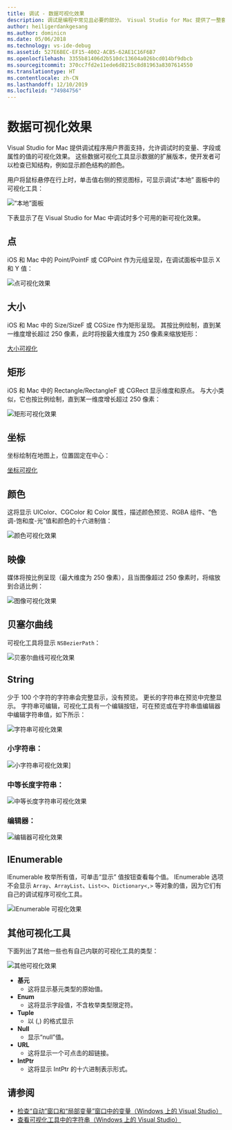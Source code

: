 ```yaml
---
title: 调试 - 数据可视化效果
description: 调试是编程中常见且必要的部分。 Visual Studio for Mac 提供了一整套易于调试的功能。 本文介绍在调试程序中检查对象时可以查看的各种数据可视化效果。
author: heiligerdankgesang
ms.author: dominicn
ms.date: 05/06/2018
ms.technology: vs-ide-debug
ms.assetid: 527E6BEC-EF15-4002-ACB5-62AE1C16F6B7
ms.openlocfilehash: 3355b81406d2b510dc13604a026bcd014bf9dbcb
ms.sourcegitcommit: 370cc7fd2e11ede6d8215c8d81963a8307614550
ms.translationtype: HT
ms.contentlocale: zh-CN
ms.lasthandoff: 12/10/2019
ms.locfileid: "74984756"
---
```

# <a name="data-visualizations"></a>数据可视化效果

Visual Studio for Mac 提供调试程序用户界面支持，允许调试时的变量、字段或属性的值的可视化效果。 这些数据可视化工具显示数据的扩展版本，使开发者可以检查已知结构，例如显示颜色结构的颜色。

用户将鼠标悬停在行上时，单击值右侧的预览图标，可显示调试“本地”  面板中的可视化工具：

![“本地”面板](media/data-visualizations-image9.png)

下表显示了在 Visual Studio for Mac 中调试时多个可用的新可视化效果。

## <a name="point"></a>点
iOS 和 Mac 中的 Point/PointF 或 CGPoint 作为元组呈现，在调试面板中显示 X 和 Y 值：

![点可视化效果](media/data-visualizations-image10.png)

## <a name="size"></a>大小
iOS 和 Mac 中的 Size/SizeF 或 CGSize 作为矩形呈现。 其按比例绘制，直到某一维度增长超过 250 像素，此时将按最大维度为 250 像素来缩放矩形：

[大小可视化](media/data-visualizations-image11.png)

## <a name="rectangle"></a>矩形
iOS 和 Mac 中的 Rectangle/RectangleF 或 CGRect 显示维度和原点。 与大小类似，它也按比例绘制，直到某一维度增长超过 250 像素：

![矩形可视化效果](media/data-visualizations-image12.png)

## <a name="coordinate"></a>坐标
坐标绘制在地图上，位置固定在中心：

[坐标可视化](media/data-visualizations-image13.png)

## <a name="color"></a>颜色
这将显示 UIColor、CGColor 和 Color 属性，描述颜色预览、RGBA 组件、“色调-饱和度-光”值和颜色的十六进制值：

![颜色可视化效果](media/data-visualizations-image14.png)

## <a name="images"></a>映像

媒体将按比例呈现（最大维度为 250 像素），且当图像超过 250 像素时，将缩放到合适比例：

![图像可视化效果](media/data-visualizations-image15.png)

## <a name="bezier-curves"></a>贝塞尔曲线

可视化工具将显示 `NSBezierPath`：

![贝塞尔曲线可视化效果](media/data-visualizations-image16.png)

## <a name="string"></a>String

少于 100 个字符的字符串会完整显示，没有预览。 更长的字符串在预览中完整显示。 字符串可编辑，可视化工具有一个编辑按钮，可在预览或在字符串值编辑器中编辑字符串值，如下所示：

![字符串可视化效果](media/data-visualizations-image17.png)

### <a name="small-strings"></a>小字符串：
![小字符串可视化效果](media/data-visualizations-image18.png)]

### <a name="medium-length-strings"></a>中等长度字符串：
![中等长度字符串可视化效果](media/data-visualizations-image19.png)

### <a name="editor"></a>编辑器：

![编辑器可视化效果](media/data-visualizations-image21.png)

## <a name="ienumerable"></a>IEnumerable

IEnumerable 枚举所有值，可单击“显示”  值按钮查看每个值。 IEnumerable 选项不会显示 `Array`、`ArrayList`、`List<>`、`Dictionary<,>` 等对象的值，因为它们有自己的调试程序可视化工具。

![IEnumerable 可视化效果](media/data-visualizations-image22.png)

## <a name="other-visualizers"></a>其他可视化工具

下面列出了其他一些也有自己内联的可视化工具的类型：

![其他可视化效果](media/data-visualizations-image23.png)

* **基元**
  * 这将显示基元类型的原始值。
* **Enum**
  * 这将显示字段值，不含枚举类型限定符。
* **Tuple**
  * 以 (,) 的格式显示
* **Null**
  * 显示“null”值。
* **URL**
  * 这将显示一个可点击的超链接。
* **IntPtr**
  * 这将显示 IntPtr 的十六进制表示形式。

## <a name="see-also"></a>请参阅

- [检查“自动”窗口和“局部变量”窗口中的变量（Windows 上的 Visual Studio）](/visualstudio/debugger/autos-and-locals-windows)
- [查看可视化工具中的字符串（Windows 上的 Visual Studio）](/visualstudio/debugger/string-visualizer-dialog-box)